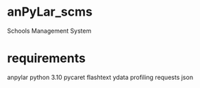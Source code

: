 # anPyLar_scms
 Schools Management System

# requirements
anpylar
python 3.10
pycaret
flashtext
ydata profiling
requests
json
